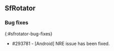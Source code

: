 ## SfRotator

### Bug fixes
{:#sfrotator-bug-fixes}

* \#293781 - [Android] NRE issue has been fixed.